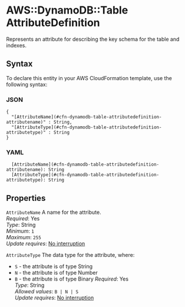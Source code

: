 # AWS::DynamoDB::Table AttributeDefinition<a name="aws-properties-dynamodb-table-attributedefinition"></a>

Represents an attribute for describing the key schema for the table and indexes\.

## Syntax<a name="aws-properties-dynamodb-table-attributedefinition-syntax"></a>

To declare this entity in your AWS CloudFormation template, use the following syntax:

### JSON<a name="aws-properties-dynamodb-table-attributedefinition-syntax.json"></a>

```
{
  "[AttributeName](#cfn-dynamodb-table-attributedefinition-attributename)" : String,
  "[AttributeType](#cfn-dynamodb-table-attributedefinition-attributetype)" : String
}
```

### YAML<a name="aws-properties-dynamodb-table-attributedefinition-syntax.yaml"></a>

```
  [AttributeName](#cfn-dynamodb-table-attributedefinition-attributename): String
  [AttributeType](#cfn-dynamodb-table-attributedefinition-attributetype): String
```

## Properties<a name="aws-properties-dynamodb-table-attributedefinition-properties"></a>

`AttributeName` <a name="cfn-dynamodb-table-attributedefinition-attributename"></a>
A name for the attribute\.  
_Required_: Yes  
_Type_: String  
_Minimum_: `1`  
_Maximum_: `255`  
_Update requires_: [No interruption](https://docs.aws.amazon.com/AWSCloudFormation/latest/UserGuide/using-cfn-updating-stacks-update-behaviors.html#update-no-interrupt)

`AttributeType` <a name="cfn-dynamodb-table-attributedefinition-attributetype"></a>
The data type for the attribute, where:

- `S` \- the attribute is of type String
- `N` \- the attribute is of type Number
- `B` \- the attribute is of type Binary
  _Required_: Yes  
  _Type_: String  
  _Allowed values_: `B | N | S`  
  _Update requires_: [No interruption](https://docs.aws.amazon.com/AWSCloudFormation/latest/UserGuide/using-cfn-updating-stacks-update-behaviors.html#update-no-interrupt)
